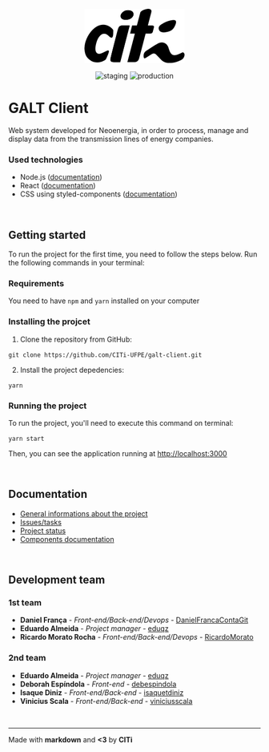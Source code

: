 <p align="center">
  <a href="http://citi.org.br">
    <img src="https://raw.githubusercontent.com/jrmmendes/citi-doc-utils/master/citi_black.png" alt="CITi logo"/>
  </a>
</p>
<p align="center">
  <img src="https://img.shields.io/badge/staging%20branch-develop-%23E35F61.svg" alt="staging">
  <img src="https://img.shields.io/badge/production%20branch-master-%23566573.svg" alt="production">
</p>

# GALT Client
Web system developed for Neoenergia, in order to process, manage and display data from the transmission lines of energy companies.

### Used technologies
- Node.js ([documentation](https://nodejs.org/en/docs/))
- React ([documentation](https://pt-br.reactjs.org/docs/getting-started.html))
- CSS using styled-components ([documentation](https://styled-components.com/))

&nbsp;
## Getting started
To run the project for the first time, you need to follow the steps below. Run the following commands in your terminal:

### Requirements
You need to have `npm` and `yarn` installed on your computer

### Installing the projcet
1. Clone the repository from GitHub:
```
git clone https://github.com/CITi-UFPE/galt-client.git
```
2. Install the project depedencies:
```
yarn
```
### Running the project
To run the project, you'll need to execute this command on terminal:
```
yarn start
```
Then, you can see the application running at [http://localhost:3000](http://localhost:3000)

&nbsp;
## Documentation
- [General informations about the project](https://github.com/CITi-UFPE/galt-client/wiki)
- [Issues/tasks](https://github.com/CITi-UFPE/galt-client/issues)
- [Project status](https://www.notion.so/citiufpe/Status-do-desenvolvimento-f67c39d835c445ac871bb96ab0e5e2e1)
- [Components documentation](https://www.notion.so/citiufpe/Frontend-documentation-5a54a3025d6343548a6148d3a11b5a77)

&nbsp;
## Development team
### 1st team
* **Daniel França** - *Front-end/Back-end/Devops* - [DanielFrancaContaGit](https://github.com/DanielFrancaContaGit)
* **Eduardo Almeida** - *Project manager* - [eduqz](https://github.com/eduqz)
* **Ricardo Morato Rocha** - *Front-end/Back-end/Devops* - [RicardoMorato](https://github.com/RicardoMorato)

### 2nd team
* **Eduardo Almeida** - *Project manager* - [eduqz](https://github.com/eduqz)
* **Deborah Espíndola** - *Front-end* - [debespindola](https://github.com/debespindola)
* **Isaque Diniz** - *Front-end/Back-end* - [isaquetdiniz](https://github.com/isaquetdiniz)
* **Vinicius Scala** - *Front-end/Back-end* - [viniciusscala](https://github.com/viniciusscala)

&nbsp;
***
Made with **markdown** and **<3** by **CITi**
